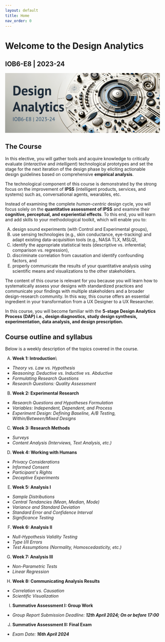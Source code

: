 ```yaml
---
layout: default
title: Home
nav_order: 0
---
```


<style type="text/css">
    ol { list-style-type: upper-alpha; }
</style>

# Welcome to the **Design Analytics**
## IOB6-E8 | 2023-24

<p align="center">
  <img src="/assets/images/da-cover.png" />
</p>

## The Course

In this elective, you will gather tools and acquire knowledge to critically evaluate (*interactive* and *intelligent*) technological prototypes and set the stage for the next iteration of the design phase by eliciting actionable design guidelines based on comprehensive **empirical analysis**.

The technological component of this course is demonstrated by the strong focus on the improvement of **IPSS** (intelligent products, services, and systems) such as, conversational agents, wearables, etc.

Instead of examining the complete *human-centric* design cycle, you will focus solely on the **quantitative assessment of IPSS** and examine their **cognitive, perceptual, and experiential effects**.
To this end, you will learn and add skills to your methodological toolkit, which will enable you to:

1.  design sound experiments (with Control and Experimental groups),
2.  use sensing technologies (e.g., skin conductance, eye-tracking) and adapt existing data-acquisition tools (e.g., NASA TLX, MSLQ),
3.  identify the appropriate statistical tests (descriptive vs. inferential; comparison vs. regression),
4.  discriminate correlation from causation and identify confounding factors, and
5.  properly communicate the results of your quantitative analysis using scientific means and visualizations to the other stakeholders.

The content of this course is relevant for you because you will learn how to systematically assess your designs with standardized practices and communicate your findings with multiple stakeholders and a broader design-research community.
In this way, this course offers an essential ingredient in your transformation from a UX Designer to a UX Researcher.

In this course, you will become familiar with the **5-stage Design Analytics Process (DAP) i.e., design diagnostics, study design synthesis, experimentation, data analysis, and design prescription.**

## Course outline and syllabus

Below is a weekly description of the topics covered in the course.

1.  **Week 1: Introduction**\
  * _Theory vs. Law vs. Hypothesis_
  * _Reasoning: Deductive vs. Inductive vs. Abductive_
  * _Formulating Research Questions_
  * _Research Questions: Quality Assessment_
2.  **Week 2: Experimental Research**
  * _Research Questions and Hypotheses Formulation_
  * _Variables: Independent, Dependent, and Process_
  * _Experiment Design: Defining Baseline, A/B Testing, Within/Between/Mixed Designs_
3.  **Week 3: Research Methods**
  * _Surveys_
  * _Content Analysis (Interviews, Text Analysis, etc.)_
4. **Week 4: Working with Humans**
  * _Privacy Considerations_
  * _Informed Consent_
  * _Participant's Rights_
  * _Deceptive Experiments_
5. **Week 5: Analysis I**
  * _Sample Distributions_
  * _Central Tendancies (Mean, Median, Mode)_
  * _Variance and Standard Deviation_
  * _Standard Error and Confidence Interval_
  * _Significance Testing_
6. **Week 6: Analysis II**
  * _Null-Hypothesis Validity Testing_
  * _Type I/II Errors_
  * _Test Assumptions (Normality, Homoscedasticity, etc.)_
7. **Week 7: Analysis III**
  * _Non-Parametric Tests_
  * _Linear Regression_
8. **Week 8: Communicating Analysis Results**
  * _Correlation vs. Causation_
  * _Scientific Visualization_
9. **Summative Assessment I: Group Work**
  * _Group Report Submission Deadline: **12th April 2024; On or before 17:00**_
10. **Summative Assessment II: Final Exam**
  * _Exam Date: **16th April 2024**_